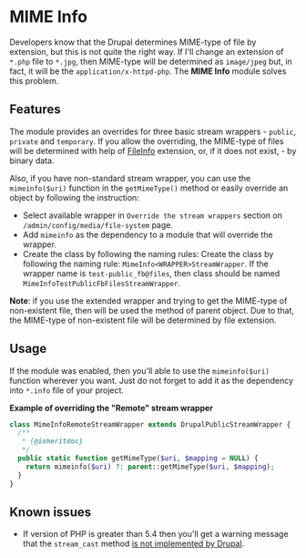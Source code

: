# MIME Info

Developers know that the Drupal determines MIME-type of file by extension, but this is not quite the right way. If I'll change an extension of `*.php` file to `*.jpg`, then MIME-type will be determined as `image/jpeg` but, in fact, it will be the `application/x-httpd-php`. The **MIME Info** module solves this problem.

## Features

The module provides an overrides for three basic stream wrappers - `public`, `private` and `temporary`. If you allow the overriding, the MIME-type of files will be determined with help of [FileInfo](http://php.net/manual/en/book.fileinfo.php) extension, or, if it does not exist, - by binary data.

Also, if you have non-standard stream wrapper, you can use the `mimeinfo($uri)` function in the `getMimeType()` method or easily override an object by following the instruction:

- Select available wrapper in `Override the stream wrappers` section on `/admin/config/media/file-system` page.
- Add `mimeinfo` as the dependency to a module that will override the wrapper.
- Create the class by following the naming rules: Create the class by following the naming rule: `MimeInfo<WRAPPER>StreamWrapper`. If the wrapper name is `test-public_fb@files`, then class should be named `MimeInfoTestPublicFbFilesStreamWrapper`.

**Note**: if you use the extended wrapper and trying to get the MIME-type of non-existent file, then will be used the method of parent object. Due to that, the MIME-type of non-existent file will be determined by file extension.

## Usage

If the module was enabled, then you'll able to use the `mimeinfo($uri)` function wherever you want. Just do not forget to add it as the dependency into `*.info` file of your project.

**Example of overriding the "Remote" stream wrapper**

```php
class MimeInfoRemoteStreamWrapper extends DrupalPublicStreamWrapper {
  /**
   * {@inheritdoc}
   */
  public static function getMimeType($uri, $mapping = NULL) {
    return mimeinfo($uri) ?: parent::getMimeType($uri, $mapping);
  }
}
```

## Known issues

- If version of PHP is greater than 5.4 then you'll get a warning message that the `stream_cast` method [is not implemented by Drupal](https://www.drupal.org/node/2107287).

